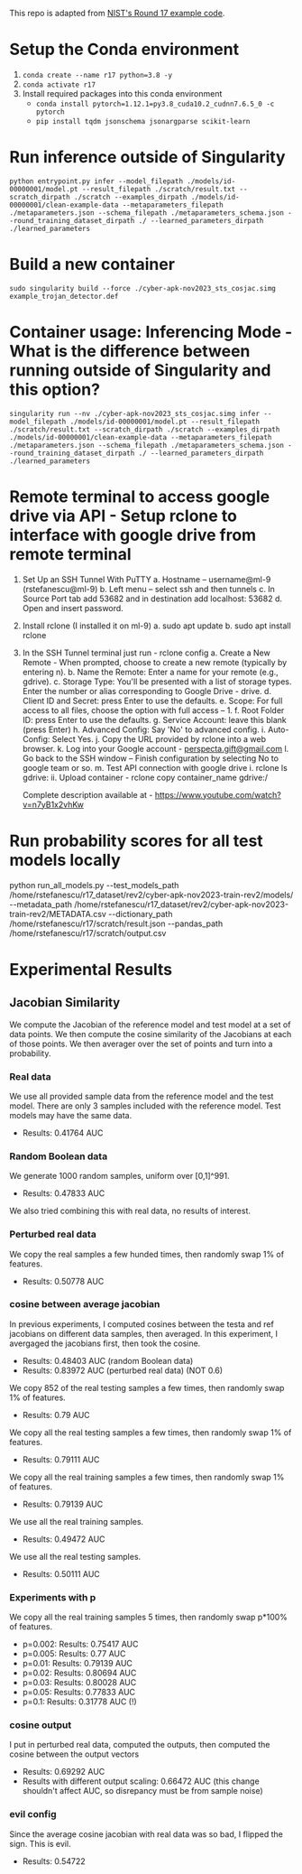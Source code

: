 This repo is adapted from [NIST's Round 17 example code](https://github.com/usnistgov/trojai-example/tree/cyber-apk-nov2023). 


# Setup the Conda environment

1. `conda create --name r17 python=3.8 -y`
2. `conda activate r17`
3. Install required packages into this conda environment
    - `conda install pytorch=1.12.1=py3.8_cuda10.2_cudnn7.6.5_0 -c pytorch`
    - `pip install tqdm jsonschema jsonargparse scikit-learn`


# Run inference outside of Singularity

```
python entrypoint.py infer --model_filepath ./models/id-00000001/model.pt --result_filepath ./scratch/result.txt --scratch_dirpath ./scratch --examples_dirpath ./models/id-00000001/clean-example-data --metaparameters_filepath ./metaparameters.json --schema_filepath ./metaparameters_schema.json --round_training_dataset_dirpath ./ --learned_parameters_dirpath ./learned_parameters
```


# Build a new container 

```
sudo singularity build --force ./cyber-apk-nov2023_sts_cosjac.simg example_trojan_detector.def
```

# Container usage: Inferencing Mode - What is the difference between running outside of Singularity and this option?

```
singularity run --nv ./cyber-apk-nov2023_sts_cosjac.simg infer --model_filepath ./models/id-00000001/model.pt --result_filepath ./scratch/result.txt --scratch_dirpath ./scratch --examples_dirpath ./models/id-00000001/clean-example-data --metaparameters_filepath ./metaparameters.json --schema_filepath ./metaparameters_schema.json --round_training_dataset_dirpath ./ --learned_parameters_dirpath ./learned_parameters
```

# Remote terminal to access google drive via API - Setup rclone to interface with google drive from remote terminal 

1. Set Up an SSH Tunnel With PuTTY
   a. Hostname – username@ml-9 (rstefanescu@ml-9)
   b. Left menu – select ssh and then tunnels
   c. In Source Port tab add 53682 and in destination add localhost: 53682
   d. Open and insert password. 
2. Install rclone (I installed it on ml-9)
   a. sudo apt update
   b. sudo apt install rclone
3. In the SSH Tunnel terminal just run - rclone config
   a. Create a New Remote - When prompted, choose to create a new remote (typically by entering n).
   b. Name the Remote: Enter a name for your remote (e.g., gdrive).
   c. Storage Type: You'll be presented with a list of storage types. Enter the number or alias corresponding to Google Drive - drive.
   d. Client ID and Secret: press Enter to use the defaults.
   e. Scope: For full access to all files, choose the option with full access – 1.
   f. Root Folder ID: press Enter to use the defaults.
   g. Service Account: leave this blank (press Enter)
   h. Advanced Config: Say 'No' to advanced config.
   i. Auto-Config:  Select Yes.
   j. Copy the URL provided by rclone into a web browser.
   k. Log into your Google account - perspecta.gift@gmail.com
   l. Go back to the SSH window – Finish configuration by selecting No to google team or so.
   m. Test API connection with google drive
   	i.  rclone ls gdrive:
        ii. Upload container - rclone copy container_name gdrive:/

   Complete description available at - https://www.youtube.com/watch?v=n7yB1x2vhKw

# Run probability scores for all test models locally

python run_all_models.py --test_models_path /home/rstefanescu/r17_dataset/rev2/cyber-apk-nov2023-train-rev2/models/ --metadata_path /home/rstefanescu/r17_dataset/rev2/cyber-apk-nov2023-train-rev2/METADATA.csv --dictionary_path /home/rstefanescu/r17/scratch/result.json --pandas_path /home/rstefanescu/r17/scratch/output.csv

# Experimental Results
## Jacobian Similarity
We compute the Jacobian of the reference model and test model at a set of data points. We then compute the cosine similarity of the Jacobians at each of those points. We then averager over the set of points and turn into a probability. 
### Real data
We use all provided sample data from the reference model and the test model. There are only 3 samples included with the reference model. Test models may have the same data.
- Results: 0.41764 AUC
### Random Boolean data
We generate 1000 random samples, uniform over [0,1]^991.
- Results: 0.47833 AUC

We also tried combining this with real data, no results of interest.
### Perturbed real data
We copy the real samples a few hunded times, then randomly swap 1% of features.
- Results: 0.50778 AUC
### cosine between average jacobian
In previous experiments, I computed cosines between the testa and ref jacobians on different data samples, then averaged.  In this experiment, I avergaged the jacobians first, then took the cosine.
- Results: 0.48403 AUC (random Boolean data)
- Results:  0.83972 AUC (perturbed real data) (NOT 0.6)

We copy 852 of the real testing samples a few times, then randomly swap 1% of features.
- Results: 0.79 AUC

We copy all the real testing samples a few times, then randomly swap 1% of features.
- Results: 0.79111 AUC

We copy all the real training samples a few times, then randomly swap 1% of features.
- Results: 0.79139 AUC

We use all the real training samples.
- Results: 0.49472 AUC

We use all the real testing samples.
- Results: 0.50111 AUC
### Experiments with p
We copy all the real training samples 5 times, then randomly swap p*100% of features.

- p=0.002: Results: 0.75417 AUC
- p=0.005: Results: 0.77 AUC
- p=0.01: Results: 0.79139 AUC
- p=0.02: Results: 0.80694 AUC
- p=0.03: Results: 0.80028 AUC
- p=0.05: Results: 0.77833 AUC
- p=0.1: Results: 0.31778 AUC (!)

### cosine output
I put in perturbed real data, computed the outputs, then computed the cosine between the output vectors
- Results: 0.69292 AUC
- Results with different output scaling: 0.66472 AUC (this change shouldn't affect AUC, so disrepancy must be from sample noise)
### evil config
Since the average cosine jacobian with real data was so bad, I flipped the sign. This is evil.
- Results: 0.54722


